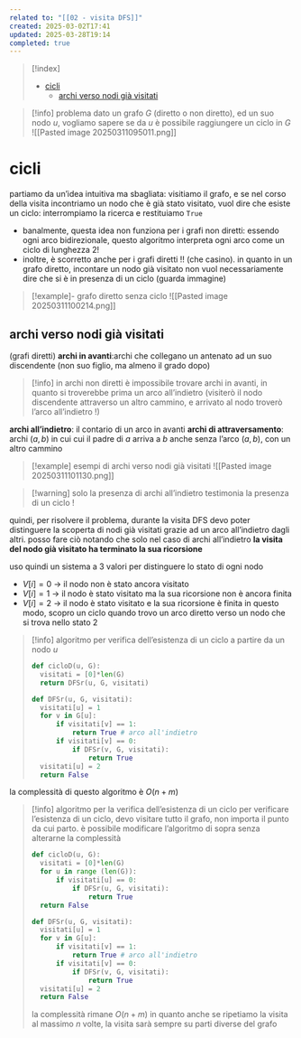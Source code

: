 ```yaml
---
related to: "[[02 - visita DFS]]"
created: 2025-03-02T17:41
updated: 2025-03-28T19:14
completed: true
---
```

>[!index]
>- [cicli](#cicli)
>	- [archi verso nodi già visitati](#archi%20verso%20nodi%20gi%C3%A0%20visitati)

>[!info] problema
dato un grafo $G$ (diretto o non diretto), ed un suo nodo $u$, vogliamo sapere se da $u$ è possibile raggiungere un ciclo in $G$
![[Pasted image 20250311095011.png]]
# cicli
partiamo da un’idea intuitiva ma sbagliata: visitiamo il grafo, e se nel corso della visita incontriamo un nodo che è già stato visitato, vuol dire che esiste un ciclo: interrompiamo la ricerca e restituiamo `True`
- banalmente, questa idea non funziona per i grafi non diretti: essendo ogni arco bidirezionale, questo algoritmo interpreta ogni arco come un ciclo di lunghezza 2!
- inoltre, è scorretto anche per i grafi diretti !! (che casino). in quanto in un grafo diretto, incontare un nodo già visitato non vuol necessariamente dire che si è in presenza di un ciclo (guarda immagine)
>[!example]- grafo diretto senza ciclo
>![[Pasted image 20250311100214.png]]

## archi verso nodi già visitati
(grafi diretti)
**archi in avanti**:archi che collegano un antenato ad un suo discendente (non suo figlio, ma almeno il grado dopo)
>[!info] in archi non diretti è impossibile trovare archi in avanti, in quanto si troverebbe prima un arco all’indietro (visiterò il nodo discendente attraverso un altro cammino, e arrivato al nodo troverò l’arco all’indietro !)

**archi all’indietro**: il contario di un arco in avanti
**archi di attraversamento**: archi $(a,b)$ in cui cui il padre di $a$ arriva a $b$ anche senza l’arco $(a,b)$, con un altro cammino
>[!example] esempi di archi verso nodi già visitati
![[Pasted image 20250311101130.png]]

>[!warning] solo la presenza di archi all’indietro testimonia la presenza di un ciclo !

quindi, per risolvere il problema, durante la visita DFS devo poter distinguere la scoperta di nodi già visitati grazie ad un arco all’indietro dagli altri.
posso fare ciò notando che solo nel caso di archi all’indietro **la visita del nodo già visitato ha terminato la sua ricorsione**

uso quindi un sistema a 3 valori per distinguere lo stato di ogni nodo
- $V[i] = 0$ → il nodo non è stato ancora visitato
- $V[i] = 1$ → il nodo è stato visitato ma la sua ricorsione non è ancora finita
- $V[i] = 2$ → il nodo è stato visitato e la sua ricorsione è finita
in questo modo, scopro un ciclo quando trovo un arco diretto verso un nodo che si trova nello stato 2

>[!info] algoritmo per verifica dell’esistenza di un ciclo a partire da un nodo $u$
>```python
>def cicloD(u, G):
>	visitati = [0]*len(G)
>	return DFSr(u, G, visitati)
>
>def DFSr(u, G, visitati):
>	visitati[u] = 1
>	for v in G[u]:
>		if visitati[v] == 1:
>			return True # arco all'indietro
>		if visitati[v] == 0:
>			if DFSr(v, G, visitati):
>				return True
>	visitati[u] = 2
>	return False
>```
la complessità di questo algoritmo è $O(n+m)$


>[!info] algoritmo per la verifica dell’esistenza di un ciclo
per verificare l’esistenza di un ciclo, devo visitare tutto il grafo, non importa il punto da cui parto. è possibile modificare l’algoritmo di sopra senza alterarne la complessità
>```python
>def cicloD(u, G):
>	visitati = [0]*len(G)
>	for u in range (len(G)):
>		if visitati[u] == 0:
>			if DFSr(u, G, visitati):
>				return True
>	return False
>
>def DFSr(u, G, visitati):
>	visitati[u] = 1
>	for v in G[u]:
>		if visitati[v] == 1:
>			return True # arco all'indietro
>		if visitati[v] == 0:
>			if DFSr(v, G, visitati):
>				return True
>	visitati[u] = 2
>	return False
>```
>la complessità rimane $O(n+m)$ in quanto anche se ripetiamo la visita al massimo $n$ volte, la visita sarà sempre su parti diverse del grafo
